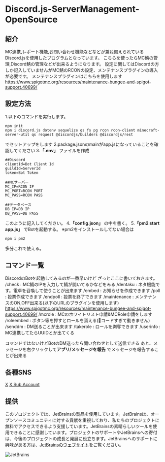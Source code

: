 # Discord.js-ServerManagement-OpenSource
## 紹介
MC連携,レポート機能,お問い合わせ機能などなどが兼ね備えられているDiscord.jsを使用したプログラムとなっています。
こちらを使ったらMC鯖の管理,Discord鯖の管理などが出来るようになります。
設定に関してはDiscordの方しか記入していませんがMC鯖のRCONの設定、メンテナンスプラグインの導入が必要です。
メンテナンスプラグインはこちらを使用します
https://www.spigotmc.org/resources/maintenance-bungee-and-spigot-support.40699/
## 設定方法
1.以下のコマンドを実行します。
```
npm init
npm i discord.js dotenv sequelize qs fs pg rcon rcon-client minecraft-server-util qs request @discordjs/builders @discordjs/rest
```
でセットアップをします
2.package.jsonのmainがapp.jsになっていることを確認してください
3.**「.env」** ファイルを作成
```
##Discord
clientId=Bot Client Id
guildId=ServerId
token=Bot Token

##MCサーバー
MC_IP=RCON IP
MC_PORT=RCON PORT
MC_PASS=RCON PASS

##データベース
DB_IP=DB IP
DB_PASS=DB PASS
```
このように記入してください。
4.**「config.json」** の中を書く。
5.**「pm2 start app.js」** でBotを起動する。
※pm2をインストールしてない場合は
```
npm i pm2
```
多分これで使える。
## コマンド一覧
DiscordのBotを起動してみるのが一番早いけど
ざっとここに書いておきます。
/check : MC鯖のIPを入力して鯖が開いてるかなどをみる
/dentaku : ネタ機能です。電卓を召喚して使うことが出来ます
/embed : お知らせを作成できます
/poll : 投票作成できます
/endpoll : 投票を終了できます
/maintenance : メンテナンスのON,OFF出来る(以下のURLのプラグインを使用します)
https://www.spigotmc.org/resources/maintenance-bungee-and-spigot-support.40699/
/mcrole : MCのホワイトリスト申請&MCRole申請をします
/roleembed : ボタン等を押すとロールを貰える(💩コードすぎて動きません)
/senddm : DM送ることが出来ます
/takerole : ロールを剥奪できます
/userinfo : MC連携してたらUUIDとか出てくる

コマンドではないけどBotのDM送ったら問い合わせとして送信できる
あと、メッセージを右クリックして**アプリ/メッセージを報告** でメッセージを報告することが出来る

## 各種SNS
[X](https://x.com/dog_obaka)
[X Sub Account](https://x.com/Dog_Program09)

## 提供

このプロジェクトでは、JetBrainsの製品を使用しています。JetBrainsは、オープンソースコミュニティに対する貢献を重視しており、私たちのプロジェクトに無料でアクセスできるよう支援しています。JetBrainsの素晴らしいツールを使用できることに感謝しています。プロジェクトのサポートやJetBrainsへの寄付は、今後のプロジェクトの成長と発展に役立ちます。JetBrainsへのサポートに興味がある方は、[JetBrainsのウェブサイト](https://www.jetbrains.com/ja-jp/)をご覧ください。

![JetBrains](https://www.jetbrains.com/company/brand/img/jetbrains_logo.png)
